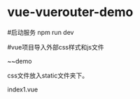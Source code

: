 # vue-vuerouter-demo

#启动服务  npm run  dev

#vue项目导入外部css样式和js文件

~~demo

css文件放入static文件夹下。

<style scoped>
  @import '/static/css/easydialog.min.css';
</style>

index1.vue
<style scoped>
    @import '../assets/index1.css'
</style>
